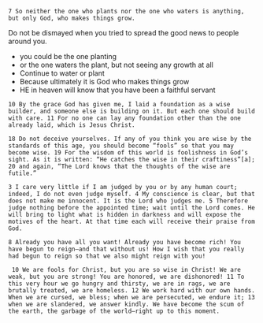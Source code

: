 ```
7 So neither the one who plants nor the one who waters is anything, but only God, who makes things grow.
```
Do not be dismayed when you tried to spread the good news to people around you.
- you could be the one planting
- or the one waters the plant, but not seeing any growth at all
- Continue to water or plant
- Because ultimately it is God who makes things grow
- HE in heaven will know that you have been a faithful servant

```
10 By the grace God has given me, I laid a foundation as a wise builder, and someone else is building on it. But each one should build with care. 11 For no one can lay any foundation other than the one already laid, which is Jesus Christ.
```

```
18 Do not deceive yourselves. If any of you think you are wise by the standards of this age, you should become “fools” so that you may become wise. 19 For the wisdom of this world is foolishness in God’s sight. As it is written: “He catches the wise in their craftiness”[a]; 20 and again, “The Lord knows that the thoughts of the wise are futile.”
```

```
3 I care very little if I am judged by you or by any human court; indeed, I do not even judge myself. 4 My conscience is clear, but that does not make me innocent. It is the Lord who judges me. 5 Therefore judge nothing before the appointed time; wait until the Lord comes. He will bring to light what is hidden in darkness and will expose the motives of the heart. At that time each will receive their praise from God.
```

```
8 Already you have all you want! Already you have become rich! You have begun to reign—and that without us! How I wish that you really had begun to reign so that we also might reign with you! 
```

```
 10 We are fools for Christ, but you are so wise in Christ! We are weak, but you are strong! You are honored, we are dishonored! 11 To this very hour we go hungry and thirsty, we are in rags, we are brutally treated, we are homeless. 12 We work hard with our own hands. When we are cursed, we bless; when we are persecuted, we endure it; 13 when we are slandered, we answer kindly. We have become the scum of the earth, the garbage of the world—right up to this moment.
```

